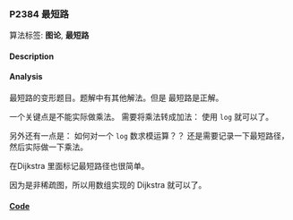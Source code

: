
### P2384 最短路

算法标签: **图论**, **最短路**

#### Description


#### Analysis

最短路的变形题目。题解中有其他解法。但是 最短路是正解。

一个关键点是不能实际做乘法。 需要将乘法转成加法： 使用 `log` 就可以了。

另外还有一点是： 如何对一个 `log` 数求模运算？？ 还是需要记录一下最短路径，然后实际做一下乘法。

在Dijkstra 里面标记最短路径也很简单。

因为是非稀疏图，所以用数组实现的 Dijkstra 就可以了。


#### [Code](../../cpp/23/p2384.cpp)


